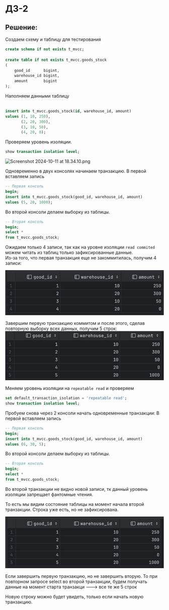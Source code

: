# ДЗ-2

## Решение:

Создаем схему и таблицу для тестирования

```sql
create schema if not exists t_mvcc;

create table if not exists t_mvcc.goods_stock
(
    good_id      bigint,
    warehouse_id bigint,
    amount       bigint
);
```

Наполняем данными таблицу

```sql

insert into t_mvcc.goods_stock(id, warehouse_id, amount)
values (1, 10, 250),
       (2, 20, 300),
       (3, 10, 50),
       (4, 20, 0);
```

Проверяем уровень изоляции.

```sql
show transaction isolation level;
```

![Screenshot 2024-10-11 at 18.34.10.png](..%2F..%2F..%2F..%2F..%2Fvar%2Ffolders%2Fb6%2Fth0bz2317cx_3r9688j88wvw0000gn%2FT%2FTemporaryItems%2FNSIRD_screencaptureui_7rmJJv%2FScreenshot%202024-10-11%20at%2018.34.10.png)

Одновременно в двух консолях начинаем транзакцию.
В первой вставляем запись

```sql
-- Первая консоль
begin;
insert into t_mvcc.goods_stock(good_id, warehouse_id, amount)
values (5, 20, 1000);
```

Во второй консоли делаем выборку из таблицы.

```sql
-- Вторая консоль
begin;
select *
from t_mvcc.goods_stock;
```

Ожидаем только 4 записи, так как на уровне изоляции `read commited` можем читать из таблиц только зафиксированные
данные.  
Из-за того, что первая транзакция еще не закоммитилась, получим 4 записи:

![Screenshot 2024-10-11 at 18.37.50.png](Screenshot%202024-10-11%20at%2018.37.50.png)


Завершим первую транзакцию коммитом и после этого, сделав повторную выборку всех данных, получим 5 строк:
![Screenshot 2024-10-11 at 18.43.26.png](Screenshot%202024-10-11%20at%2018.43.26.png)

Меняем уровень изоляции на `repeatable read` и проверяем

```sql
set default_transaction_isolation = 'repeatable read';
show transaction isolation level;
```

Пробуем снова через 2 консоли начать одновременные транзакции:
В первой вставляем запись

```sql
-- Первая консоль
begin;
insert into t_mvcc.goods_stock(good_id, warehouse_id, amount)
values (6, 30, 5);
```

Во второй консоли делаем выборку из таблицы.

```sql
-- Вторая консоль
begin;
select *
from t_mvcc.goods_stock;
```

Во второй транзакции не видно новой записи, тк данный уровень изоляции запрещает фантомные чтения.

То есть мы видим состояние таблицы на момент начала второй транзакции. Строка уже есть, но не зафиксирована.

![Screenshot 2024-10-11 at 18.49.40.png](Screenshot%202024-10-11%20at%2018.49.40.png)

Если завершить первую транзакцию, но не завершить вторую. То при повторном запросе select во второй транзакции, будем
получать данные на момент старта транзакци ---> все те же 5 строк

Новую строку можно будет увидеть, только если начать новую транзакцию.


